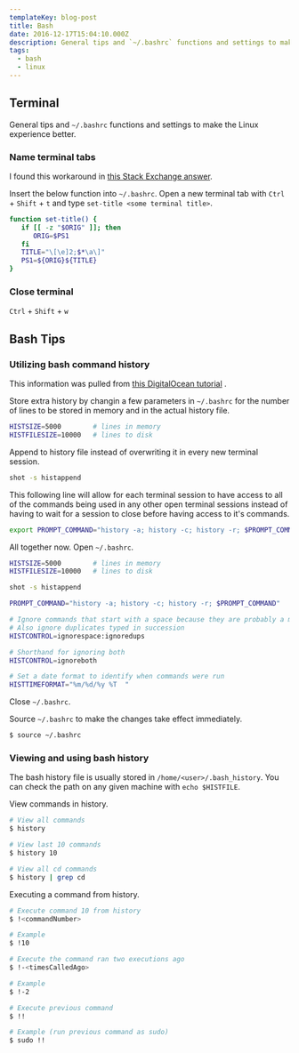 ```yaml
---
templateKey: blog-post
title: Bash
date: 2016-12-17T15:04:10.000Z
description: General tips and `~/.bashrc` functions and settings to make the Linux experience better.
tags:
  - bash
  - linux
---
```


## Terminal

General tips and `~/.bashrc` functions and settings to make the Linux
experience better.

### Name terminal tabs

I found this workaround in [this Stack Exchange answer].

Insert the below function into `~/.bashrc`. Open a new terminal tab with
`Ctrl` + `Shift` + `t` and type `set-title <some terminal title>`.

``` bash
function set-title() {
   if [[ -z "$ORIG" ]]; then
      ORIG=$PS1
   fi
   TITLE="\[\e]2;$*\a\]"
   PS1=${ORIG}${TITLE}
}
```

### Close terminal

`Ctrl` + `Shift` + `w`

## Bash Tips

### Utilizing bash command history

This information was pulled from [this DigitalOcean tutorial] .

Store extra history by changin a few parameters in `~/.bashrc` for the
number of lines to be stored in memory and in the actual history file.

``` bash
HISTSIZE=5000        # lines in memory
HISTFILESIZE=10000   # lines to disk
```

Append to history file instead of overwriting it in every new terminal
session.

``` bash
shot -s histappend
```

This following line will allow for each terminal session to have access
to all of the commands being used in any other open terminal sessions
instead of having to wait for a session to close before having access to
it\'s commands.

``` bash
export PROMPT_COMMAND="history -a; history -c; history -r; $PROMPT_COMMAND"
```

All together now. Open `~/.bashrc`.

``` bash
HISTSIZE=5000        # lines in memory
HISTFILESIZE=10000   # lines to disk

shot -s histappend

PROMPT_COMMAND="history -a; history -c; history -r; $PROMPT_COMMAND"

# Ignore commands that start with a space because they are probably a mistake
# Also ignore duplicates typed in succession
HISTCONTROL=ignorespace:ignoredups

# Shorthand for ignoring both
HISTCONTROL=ignoreboth

# Set a date format to identify when commands were run
HISTTIMEFORMAT="%m/%d/%y %T  "
```

Close `~/.bashrc`.

Source `~/.bashrc` to make the changes take effect immediately.

``` bash
$ source ~/.bashrc
```

### Viewing and using bash history

The bash history file is usually stored in `/home/<user>/.bash_history`.
You can check the path on any given machine with `echo $HISTFILE`.

View commands in history.

``` bash
# View all commands
$ history

# View last 10 commands
$ history 10

# View all cd commands
$ history | grep cd
```

Executing a command from history.

``` bash
# Execute command 10 from history
$ !<commandNumber>

# Example
$ !10

# Execute the command ran two executions ago
$ !-<timesCalledAgo>

# Example
$ !-2

# Execute previous command
$ !!

# Example (run previous command as sudo)
$ sudo !!
```


  [this Stack Exchange answer]: https://unix.stackexchange.com/a/186167/166226
  [this DigitalOcean tutorial]: https://www.digitalocean.com/community/tutorials/how-to-use-bash-history-commands-and-expansions-on-a-linux-vps
